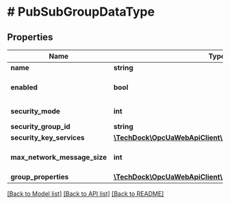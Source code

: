 # # PubSubGroupDataType

## Properties

Name | Type | Description | Notes
------------ | ------------- | ------------- | -------------
**name** | **string** |  | [optional]
**enabled** | **bool** |  | [optional] [default to false]
**security_mode** | **int** | [Link to specification](https://reference.opcfoundation.org/v105/Core/docs/Part5/12.3.10). | [optional]
**security_group_id** | **string** |  | [optional]
**security_key_services** | [**\TechDock\OpcUaWebApiClient\Model\EndpointDescription[]**](EndpointDescription.md) |  | [optional]
**max_network_message_size** | **int** |  | [optional] [default to 0]
**group_properties** | [**\TechDock\OpcUaWebApiClient\Model\KeyValuePair[]**](KeyValuePair.md) |  | [optional]

[[Back to Model list]](../../README.md#models) [[Back to API list]](../../README.md#endpoints) [[Back to README]](../../README.md)
